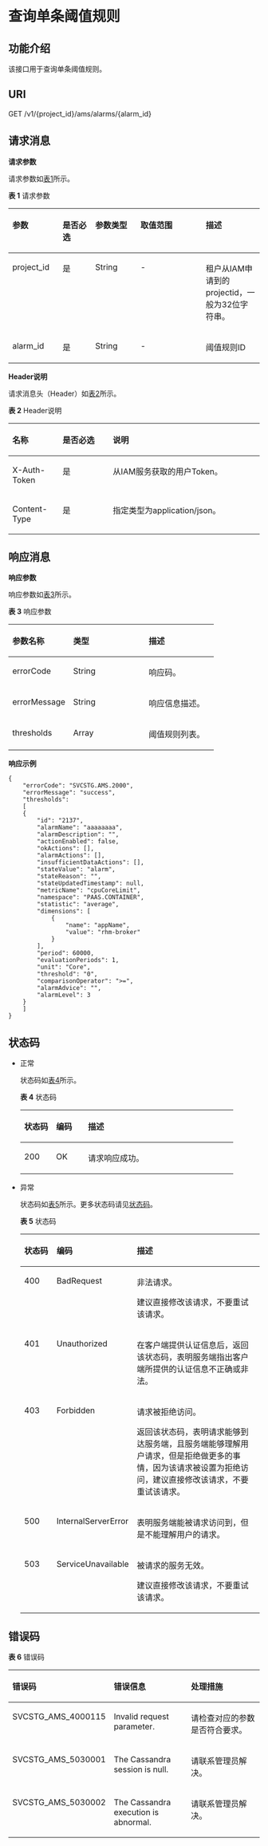 # 查询单条阈值规则<a name="aom_04_0016"></a>

## 功能介绍<a name="zh-cn_topic_0096010432_section51399305"></a>

该接口用于查询单条阈值规则。

## URI<a name="zh-cn_topic_0096010432_section59940568"></a>

GET /v1/\{project\_id\}/ams/alarms/\{alarm\_id\}

## 请求消息<a name="zh-cn_topic_0096010432_section2594204"></a>

**请求参数**

请求参数如[表1](#zh-cn_topic_0096010432_d0e3305)所示。

**表 1**  请求参数

<a name="zh-cn_topic_0096010432_d0e3305"></a>
<table><thead align="left"><tr id="zh-cn_topic_0096010432_row19042640"><th class="cellrowborder" valign="top" width="20%" id="mcps1.2.6.1.1"><p id="zh-cn_topic_0096010432_p66058841"><a name="zh-cn_topic_0096010432_p66058841"></a><a name="zh-cn_topic_0096010432_p66058841"></a>参数</p>
</th>
<th class="cellrowborder" valign="top" width="13%" id="mcps1.2.6.1.2"><p id="zh-cn_topic_0096010432_p49165866"><a name="zh-cn_topic_0096010432_p49165866"></a><a name="zh-cn_topic_0096010432_p49165866"></a>是否必选</p>
</th>
<th class="cellrowborder" valign="top" width="18%" id="mcps1.2.6.1.3"><p id="zh-cn_topic_0096010432_p23012204"><a name="zh-cn_topic_0096010432_p23012204"></a><a name="zh-cn_topic_0096010432_p23012204"></a>参数类型</p>
</th>
<th class="cellrowborder" valign="top" width="26%" id="mcps1.2.6.1.4"><p id="zh-cn_topic_0096010432_p52049222"><a name="zh-cn_topic_0096010432_p52049222"></a><a name="zh-cn_topic_0096010432_p52049222"></a>取值范围</p>
</th>
<th class="cellrowborder" valign="top" width="23%" id="mcps1.2.6.1.5"><p id="zh-cn_topic_0096010432_p55237473"><a name="zh-cn_topic_0096010432_p55237473"></a><a name="zh-cn_topic_0096010432_p55237473"></a>描述</p>
</th>
</tr>
</thead>
<tbody><tr id="zh-cn_topic_0096010432_row45050341"><td class="cellrowborder" valign="top" width="20%" headers="mcps1.2.6.1.1 "><p id="zh-cn_topic_0096010432_p25198968"><a name="zh-cn_topic_0096010432_p25198968"></a><a name="zh-cn_topic_0096010432_p25198968"></a>project_id</p>
</td>
<td class="cellrowborder" valign="top" width="13%" headers="mcps1.2.6.1.2 "><p id="zh-cn_topic_0096010432_p27850565"><a name="zh-cn_topic_0096010432_p27850565"></a><a name="zh-cn_topic_0096010432_p27850565"></a>是</p>
</td>
<td class="cellrowborder" valign="top" width="18%" headers="mcps1.2.6.1.3 "><p id="p121351028328"><a name="p121351028328"></a><a name="p121351028328"></a>String</p>
</td>
<td class="cellrowborder" valign="top" width="26%" headers="mcps1.2.6.1.4 "><p id="zh-cn_topic_0096010432_p57231527"><a name="zh-cn_topic_0096010432_p57231527"></a><a name="zh-cn_topic_0096010432_p57231527"></a>-</p>
</td>
<td class="cellrowborder" valign="top" width="23%" headers="mcps1.2.6.1.5 "><p id="zh-cn_topic_0096010432_p5242125"><a name="zh-cn_topic_0096010432_p5242125"></a><a name="zh-cn_topic_0096010432_p5242125"></a>租户从IAM申请到的projectid，一般为32位字符串。</p>
</td>
</tr>
<tr id="zh-cn_topic_0096010432_row47179130"><td class="cellrowborder" valign="top" width="20%" headers="mcps1.2.6.1.1 "><p id="zh-cn_topic_0096010432_p63413163"><a name="zh-cn_topic_0096010432_p63413163"></a><a name="zh-cn_topic_0096010432_p63413163"></a>alarm_id</p>
</td>
<td class="cellrowborder" valign="top" width="13%" headers="mcps1.2.6.1.2 "><p id="zh-cn_topic_0096010432_p36192610"><a name="zh-cn_topic_0096010432_p36192610"></a><a name="zh-cn_topic_0096010432_p36192610"></a>是</p>
</td>
<td class="cellrowborder" valign="top" width="18%" headers="mcps1.2.6.1.3 "><p id="zh-cn_topic_0096010432_p45920260"><a name="zh-cn_topic_0096010432_p45920260"></a><a name="zh-cn_topic_0096010432_p45920260"></a>String</p>
</td>
<td class="cellrowborder" valign="top" width="26%" headers="mcps1.2.6.1.4 "><p id="zh-cn_topic_0096010432_p28553595"><a name="zh-cn_topic_0096010432_p28553595"></a><a name="zh-cn_topic_0096010432_p28553595"></a>-</p>
</td>
<td class="cellrowborder" valign="top" width="23%" headers="mcps1.2.6.1.5 "><p id="zh-cn_topic_0096010432_p31139887"><a name="zh-cn_topic_0096010432_p31139887"></a><a name="zh-cn_topic_0096010432_p31139887"></a>阈值规则ID</p>
</td>
</tr>
</tbody>
</table>

**Header说明**

请求消息头（Header）如[表2](#zh-cn_topic_0096010432_table17428844137)所示。

**表 2**  Header说明

<a name="zh-cn_topic_0096010432_table17428844137"></a>
<table><thead align="left"><tr id="zh-cn_topic_0096010432_row1542824171318"><th class="cellrowborder" valign="top" width="20%" id="mcps1.2.4.1.1"><p id="zh-cn_topic_0096010432_p18428241134"><a name="zh-cn_topic_0096010432_p18428241134"></a><a name="zh-cn_topic_0096010432_p18428241134"></a>名称</p>
</th>
<th class="cellrowborder" valign="top" width="20%" id="mcps1.2.4.1.2"><p id="zh-cn_topic_0096010432_p1142819412139"><a name="zh-cn_topic_0096010432_p1142819412139"></a><a name="zh-cn_topic_0096010432_p1142819412139"></a>是否必选</p>
</th>
<th class="cellrowborder" valign="top" width="60%" id="mcps1.2.4.1.3"><p id="zh-cn_topic_0096010432_p1742816441311"><a name="zh-cn_topic_0096010432_p1742816441311"></a><a name="zh-cn_topic_0096010432_p1742816441311"></a>说明</p>
</th>
</tr>
</thead>
<tbody><tr id="zh-cn_topic_0096010432_row1942834191319"><td class="cellrowborder" valign="top" width="20%" headers="mcps1.2.4.1.1 "><p id="zh-cn_topic_0096010432_p166451516193818"><a name="zh-cn_topic_0096010432_p166451516193818"></a><a name="zh-cn_topic_0096010432_p166451516193818"></a>X-Auth-Token</p>
</td>
<td class="cellrowborder" valign="top" width="20%" headers="mcps1.2.4.1.2 "><p id="zh-cn_topic_0096010432_p464591643812"><a name="zh-cn_topic_0096010432_p464591643812"></a><a name="zh-cn_topic_0096010432_p464591643812"></a>是</p>
</td>
<td class="cellrowborder" valign="top" width="60%" headers="mcps1.2.4.1.3 "><p id="zh-cn_topic_0096010432_p156451416173813"><a name="zh-cn_topic_0096010432_p156451416173813"></a><a name="zh-cn_topic_0096010432_p156451416173813"></a>从IAM服务获取的用户Token。</p>
</td>
</tr>
<tr id="zh-cn_topic_0096010432_row2428124181313"><td class="cellrowborder" valign="top" width="20%" headers="mcps1.2.4.1.1 "><p id="zh-cn_topic_0096010432_p464641619384"><a name="zh-cn_topic_0096010432_p464641619384"></a><a name="zh-cn_topic_0096010432_p464641619384"></a>Content-Type</p>
</td>
<td class="cellrowborder" valign="top" width="20%" headers="mcps1.2.4.1.2 "><p id="zh-cn_topic_0096010432_p464631663813"><a name="zh-cn_topic_0096010432_p464631663813"></a><a name="zh-cn_topic_0096010432_p464631663813"></a>是</p>
</td>
<td class="cellrowborder" valign="top" width="60%" headers="mcps1.2.4.1.3 "><p id="zh-cn_topic_0096010432_p1464691683810"><a name="zh-cn_topic_0096010432_p1464691683810"></a><a name="zh-cn_topic_0096010432_p1464691683810"></a>指定类型为application/json。</p>
</td>
</tr>
</tbody>
</table>

## 响应消息<a name="zh-cn_topic_0096010432_section23347838"></a>

**响应参数**

响应参数如[表3](#zh-cn_topic_0096010432_d0e3376)所示。

**表 3**  响应参数

<a name="zh-cn_topic_0096010432_d0e3376"></a>
<table><thead align="left"><tr id="zh-cn_topic_0096010432_row3122427"><th class="cellrowborder" valign="top" width="29.592959295929592%" id="mcps1.2.4.1.1"><p id="zh-cn_topic_0096010432_p51590031"><a name="zh-cn_topic_0096010432_p51590031"></a><a name="zh-cn_topic_0096010432_p51590031"></a>参数名称</p>
</th>
<th class="cellrowborder" valign="top" width="36.733673367336735%" id="mcps1.2.4.1.2"><p id="zh-cn_topic_0096010432_p18043012"><a name="zh-cn_topic_0096010432_p18043012"></a><a name="zh-cn_topic_0096010432_p18043012"></a>类型</p>
</th>
<th class="cellrowborder" valign="top" width="33.673367336733676%" id="mcps1.2.4.1.3"><p id="zh-cn_topic_0096010432_p52197890"><a name="zh-cn_topic_0096010432_p52197890"></a><a name="zh-cn_topic_0096010432_p52197890"></a>描述</p>
</th>
</tr>
</thead>
<tbody><tr id="zh-cn_topic_0096010432_row170672"><td class="cellrowborder" valign="top" width="29.592959295929592%" headers="mcps1.2.4.1.1 "><p id="zh-cn_topic_0096010432_p13824438"><a name="zh-cn_topic_0096010432_p13824438"></a><a name="zh-cn_topic_0096010432_p13824438"></a>errorCode</p>
</td>
<td class="cellrowborder" valign="top" width="36.733673367336735%" headers="mcps1.2.4.1.2 "><p id="p1541725183219"><a name="p1541725183219"></a><a name="p1541725183219"></a>String</p>
</td>
<td class="cellrowborder" valign="top" width="33.673367336733676%" headers="mcps1.2.4.1.3 "><p id="zh-cn_topic_0096010432_p38065644"><a name="zh-cn_topic_0096010432_p38065644"></a><a name="zh-cn_topic_0096010432_p38065644"></a>响应码。</p>
</td>
</tr>
<tr id="zh-cn_topic_0096010432_row7046483"><td class="cellrowborder" valign="top" width="29.592959295929592%" headers="mcps1.2.4.1.1 "><p id="zh-cn_topic_0096010432_p33894226"><a name="zh-cn_topic_0096010432_p33894226"></a><a name="zh-cn_topic_0096010432_p33894226"></a>errorMessage</p>
</td>
<td class="cellrowborder" valign="top" width="36.733673367336735%" headers="mcps1.2.4.1.2 "><p id="p194241856323"><a name="p194241856323"></a><a name="p194241856323"></a>String</p>
</td>
<td class="cellrowborder" valign="top" width="33.673367336733676%" headers="mcps1.2.4.1.3 "><p id="zh-cn_topic_0096010432_p48352622"><a name="zh-cn_topic_0096010432_p48352622"></a><a name="zh-cn_topic_0096010432_p48352622"></a>响应信息描述。</p>
</td>
</tr>
<tr id="zh-cn_topic_0096010432_row32520415"><td class="cellrowborder" valign="top" width="29.592959295929592%" headers="mcps1.2.4.1.1 "><p id="zh-cn_topic_0096010432_p16907953"><a name="zh-cn_topic_0096010432_p16907953"></a><a name="zh-cn_topic_0096010432_p16907953"></a>thresholds</p>
</td>
<td class="cellrowborder" valign="top" width="36.733673367336735%" headers="mcps1.2.4.1.2 "><p id="zh-cn_topic_0096010432_p27366939"><a name="zh-cn_topic_0096010432_p27366939"></a><a name="zh-cn_topic_0096010432_p27366939"></a>Array</p>
</td>
<td class="cellrowborder" valign="top" width="33.673367336733676%" headers="mcps1.2.4.1.3 "><p id="zh-cn_topic_0096010432_p2129606"><a name="zh-cn_topic_0096010432_p2129606"></a><a name="zh-cn_topic_0096010432_p2129606"></a>阈值规则列表。</p>
</td>
</tr>
</tbody>
</table>

**响应示例**

```
{ 
    "errorCode": "SVCSTG.AMS.2000", 
    "errorMessage": "success", 
    "thresholds":  
    [ 
    { 
        "id": "2137", 
        "alarmName": "aaaaaaaa", 
        "alarmDescription": "", 
        "actionEnabled": false, 
        "okActions": [], 
        "alarmActions": [], 
        "insufficientDataActions": [], 
        "stateValue": "alarm", 
        "stateReason": "", 
        "stateUpdatedTimestamp": null, 
        "metricName": "cpuCoreLimit", 
        "namespace": "PAAS.CONTAINER", 
        "statistic": "average", 
        "dimensions": [ 
            { 
                "name": "appName", 
                "value": "rhm-broker" 
            } 
        ], 
        "period": 60000, 
        "evaluationPeriods": 1, 
        "unit": "Core", 
        "threshold": "0", 
        "comparisonOperator": ">=", 
        "alarmAdvice": "", 
        "alarmLevel": 3 
    } 
    ] 
}
```

## 状态码<a name="zh-cn_topic_0096010432_section8803951"></a>

-   正常

    状态码如[表4](#zh-cn_topic_0096010432_table86491459125016)所示。

    **表 4**  状态码

    <a name="zh-cn_topic_0096010432_table86491459125016"></a>
    <table><thead align="left"><tr id="zh-cn_topic_0096010432_row58979846"><th class="cellrowborder" valign="top" width="15%" id="mcps1.2.4.1.1"><p id="zh-cn_topic_0096010432_p12638194"><a name="zh-cn_topic_0096010432_p12638194"></a><a name="zh-cn_topic_0096010432_p12638194"></a>状态码</p>
    </th>
    <th class="cellrowborder" valign="top" width="15%" id="mcps1.2.4.1.2"><p id="zh-cn_topic_0096010432_p18261589486"><a name="zh-cn_topic_0096010432_p18261589486"></a><a name="zh-cn_topic_0096010432_p18261589486"></a>编码</p>
    </th>
    <th class="cellrowborder" valign="top" width="70%" id="mcps1.2.4.1.3"><p id="zh-cn_topic_0096010432_p17060819"><a name="zh-cn_topic_0096010432_p17060819"></a><a name="zh-cn_topic_0096010432_p17060819"></a>描述</p>
    </th>
    </tr>
    </thead>
    <tbody><tr id="zh-cn_topic_0096010432_row39749137"><td class="cellrowborder" valign="top" width="15%" headers="mcps1.2.4.1.1 "><p id="zh-cn_topic_0096010432_p65563539"><a name="zh-cn_topic_0096010432_p65563539"></a><a name="zh-cn_topic_0096010432_p65563539"></a>200</p>
    </td>
    <td class="cellrowborder" valign="top" width="15%" headers="mcps1.2.4.1.2 "><p id="zh-cn_topic_0096010432_p115208125323"><a name="zh-cn_topic_0096010432_p115208125323"></a><a name="zh-cn_topic_0096010432_p115208125323"></a>OK</p>
    </td>
    <td class="cellrowborder" valign="top" width="70%" headers="mcps1.2.4.1.3 "><p id="zh-cn_topic_0096010432_p19579466497"><a name="zh-cn_topic_0096010432_p19579466497"></a><a name="zh-cn_topic_0096010432_p19579466497"></a>请求响应成功。</p>
    </td>
    </tr>
    </tbody>
    </table>


-   异常

    状态码如[表5](#zh-cn_topic_0096010432_table939134985614)所示。更多状态码请见[状态码](状态码.md)。

    **表 5**  状态码

    <a name="zh-cn_topic_0096010432_table939134985614"></a>
    <table><thead align="left"><tr id="zh-cn_topic_0096010432_row44141239"><th class="cellrowborder" valign="top" width="15%" id="mcps1.2.4.1.1"><p id="zh-cn_topic_0096010432_p18670586"><a name="zh-cn_topic_0096010432_p18670586"></a><a name="zh-cn_topic_0096010432_p18670586"></a>状态码</p>
    </th>
    <th class="cellrowborder" valign="top" width="15%" id="mcps1.2.4.1.2"><p id="zh-cn_topic_0096010432_p47075245288"><a name="zh-cn_topic_0096010432_p47075245288"></a><a name="zh-cn_topic_0096010432_p47075245288"></a>编码</p>
    </th>
    <th class="cellrowborder" valign="top" width="70%" id="mcps1.2.4.1.3"><p id="zh-cn_topic_0096010432_p35922469"><a name="zh-cn_topic_0096010432_p35922469"></a><a name="zh-cn_topic_0096010432_p35922469"></a>描述</p>
    </th>
    </tr>
    </thead>
    <tbody><tr id="zh-cn_topic_0096010432_row24038881"><td class="cellrowborder" valign="top" width="15%" headers="mcps1.2.4.1.1 "><p id="zh-cn_topic_0096010432_p992341"><a name="zh-cn_topic_0096010432_p992341"></a><a name="zh-cn_topic_0096010432_p992341"></a>400</p>
    </td>
    <td class="cellrowborder" valign="top" width="15%" headers="mcps1.2.4.1.2 "><p id="zh-cn_topic_0096010432_p126271018112520"><a name="zh-cn_topic_0096010432_p126271018112520"></a><a name="zh-cn_topic_0096010432_p126271018112520"></a>BadRequest</p>
    </td>
    <td class="cellrowborder" valign="top" width="70%" headers="mcps1.2.4.1.3 "><p id="zh-cn_topic_0096010432_p2431727192515"><a name="zh-cn_topic_0096010432_p2431727192515"></a><a name="zh-cn_topic_0096010432_p2431727192515"></a>非法请求。</p>
    <p id="zh-cn_topic_0096010432_p34352717254"><a name="zh-cn_topic_0096010432_p34352717254"></a><a name="zh-cn_topic_0096010432_p34352717254"></a>建议直接修改该请求，不要重试该请求。</p>
    </td>
    </tr>
    <tr id="zh-cn_topic_0096010432_row52328576"><td class="cellrowborder" valign="top" width="15%" headers="mcps1.2.4.1.1 "><p id="zh-cn_topic_0096010432_p10756297"><a name="zh-cn_topic_0096010432_p10756297"></a><a name="zh-cn_topic_0096010432_p10756297"></a>401</p>
    </td>
    <td class="cellrowborder" valign="top" width="15%" headers="mcps1.2.4.1.2 "><p id="zh-cn_topic_0096010432_p195759466253"><a name="zh-cn_topic_0096010432_p195759466253"></a><a name="zh-cn_topic_0096010432_p195759466253"></a>Unauthorized</p>
    </td>
    <td class="cellrowborder" valign="top" width="70%" headers="mcps1.2.4.1.3 "><p id="zh-cn_topic_0096010432_p1371123810254"><a name="zh-cn_topic_0096010432_p1371123810254"></a><a name="zh-cn_topic_0096010432_p1371123810254"></a>在客户端提供认证信息后，返回该状态码，表明服务端指出客户端所提供的认证信息不正确或非法。</p>
    </td>
    </tr>
    <tr id="zh-cn_topic_0096010432_row56712700"><td class="cellrowborder" valign="top" width="15%" headers="mcps1.2.4.1.1 "><p id="zh-cn_topic_0096010432_p30325987"><a name="zh-cn_topic_0096010432_p30325987"></a><a name="zh-cn_topic_0096010432_p30325987"></a>403</p>
    </td>
    <td class="cellrowborder" valign="top" width="15%" headers="mcps1.2.4.1.2 "><p id="zh-cn_topic_0096010432_p15185125614254"><a name="zh-cn_topic_0096010432_p15185125614254"></a><a name="zh-cn_topic_0096010432_p15185125614254"></a>Forbidden</p>
    </td>
    <td class="cellrowborder" valign="top" width="70%" headers="mcps1.2.4.1.3 "><p id="zh-cn_topic_0096010432_p10447844263"><a name="zh-cn_topic_0096010432_p10447844263"></a><a name="zh-cn_topic_0096010432_p10447844263"></a>请求被拒绝访问。</p>
    <p id="zh-cn_topic_0096010432_p20447941267"><a name="zh-cn_topic_0096010432_p20447941267"></a><a name="zh-cn_topic_0096010432_p20447941267"></a>返回该状态码，表明请求能够到达服务端，且服务端能够理解用户请求，但是拒绝做更多的事情，因为该请求被设置为拒绝访问，建议直接修改该请求，不要重试该请求。</p>
    </td>
    </tr>
    <tr id="zh-cn_topic_0096010432_row28828553"><td class="cellrowborder" valign="top" width="15%" headers="mcps1.2.4.1.1 "><p id="zh-cn_topic_0096010432_p53411432"><a name="zh-cn_topic_0096010432_p53411432"></a><a name="zh-cn_topic_0096010432_p53411432"></a>500</p>
    </td>
    <td class="cellrowborder" valign="top" width="15%" headers="mcps1.2.4.1.2 "><p id="zh-cn_topic_0096010432_p2945812153211"><a name="zh-cn_topic_0096010432_p2945812153211"></a><a name="zh-cn_topic_0096010432_p2945812153211"></a>InternalServerError</p>
    </td>
    <td class="cellrowborder" valign="top" width="70%" headers="mcps1.2.4.1.3 "><p id="zh-cn_topic_0096010432_p1815584516269"><a name="zh-cn_topic_0096010432_p1815584516269"></a><a name="zh-cn_topic_0096010432_p1815584516269"></a>表明服务端能被请求访问到，但是不能理解用户的请求。</p>
    </td>
    </tr>
    <tr id="zh-cn_topic_0096010432_row13793060"><td class="cellrowborder" valign="top" width="15%" headers="mcps1.2.4.1.1 "><p id="zh-cn_topic_0096010432_p43496037"><a name="zh-cn_topic_0096010432_p43496037"></a><a name="zh-cn_topic_0096010432_p43496037"></a>503</p>
    </td>
    <td class="cellrowborder" valign="top" width="15%" headers="mcps1.2.4.1.2 "><p id="zh-cn_topic_0096010432_p205675500263"><a name="zh-cn_topic_0096010432_p205675500263"></a><a name="zh-cn_topic_0096010432_p205675500263"></a>ServiceUnavailable</p>
    </td>
    <td class="cellrowborder" valign="top" width="70%" headers="mcps1.2.4.1.3 "><p id="zh-cn_topic_0096010432_p4668115672614"><a name="zh-cn_topic_0096010432_p4668115672614"></a><a name="zh-cn_topic_0096010432_p4668115672614"></a>被请求的服务无效。</p>
    <p id="zh-cn_topic_0096010432_p14669256182611"><a name="zh-cn_topic_0096010432_p14669256182611"></a><a name="zh-cn_topic_0096010432_p14669256182611"></a>建议直接修改该请求，不要重试该请求。</p>
    </td>
    </tr>
    </tbody>
    </table>


## 错误码<a name="zh-cn_topic_0096010432_section180881121217"></a>

**表 6**  错误码

<a name="zh-cn_topic_0096010432_table4880211161220"></a>
<table><thead align="left"><tr id="zh-cn_topic_0096010432_row58767117124"><th class="cellrowborder" valign="top" width="33.333333333333336%" id="mcps1.2.4.1.1"><p id="zh-cn_topic_0096010432_p1287611131219"><a name="zh-cn_topic_0096010432_p1287611131219"></a><a name="zh-cn_topic_0096010432_p1287611131219"></a>错误码</p>
</th>
<th class="cellrowborder" valign="top" width="33.333333333333336%" id="mcps1.2.4.1.2"><p id="zh-cn_topic_0096010432_p14876141115124"><a name="zh-cn_topic_0096010432_p14876141115124"></a><a name="zh-cn_topic_0096010432_p14876141115124"></a>错误信息</p>
</th>
<th class="cellrowborder" valign="top" width="33.333333333333336%" id="mcps1.2.4.1.3"><p id="zh-cn_topic_0096010432_p1687631110123"><a name="zh-cn_topic_0096010432_p1687631110123"></a><a name="zh-cn_topic_0096010432_p1687631110123"></a>处理措施</p>
</th>
</tr>
</thead>
<tbody><tr id="zh-cn_topic_0096010432_row1687961171220"><td class="cellrowborder" valign="top" width="33.333333333333336%" headers="mcps1.2.4.1.1 "><p id="zh-cn_topic_0096010432_p20954103981711"><a name="zh-cn_topic_0096010432_p20954103981711"></a><a name="zh-cn_topic_0096010432_p20954103981711"></a>SVCSTG_AMS_4000115</p>
</td>
<td class="cellrowborder" valign="top" width="33.333333333333336%" headers="mcps1.2.4.1.2 "><p id="zh-cn_topic_0096010432_p8830450134519"><a name="zh-cn_topic_0096010432_p8830450134519"></a><a name="zh-cn_topic_0096010432_p8830450134519"></a>Invalid request parameter.</p>
</td>
<td class="cellrowborder" valign="top" width="33.333333333333336%" headers="mcps1.2.4.1.3 "><p id="zh-cn_topic_0096010432_p7954113941718"><a name="zh-cn_topic_0096010432_p7954113941718"></a><a name="zh-cn_topic_0096010432_p7954113941718"></a>请检查对应的参数是否符合要求。</p>
</td>
</tr>
<tr id="zh-cn_topic_0096010432_row16880411161212"><td class="cellrowborder" valign="top" width="33.333333333333336%" headers="mcps1.2.4.1.1 "><p id="zh-cn_topic_0096010432_p495453931711"><a name="zh-cn_topic_0096010432_p495453931711"></a><a name="zh-cn_topic_0096010432_p495453931711"></a>SVCSTG_AMS_5030001</p>
</td>
<td class="cellrowborder" valign="top" width="33.333333333333336%" headers="mcps1.2.4.1.2 "><p id="zh-cn_topic_0096010432_p78312505457"><a name="zh-cn_topic_0096010432_p78312505457"></a><a name="zh-cn_topic_0096010432_p78312505457"></a>The Cassandra session is null.</p>
</td>
<td class="cellrowborder" valign="top" width="33.333333333333336%" headers="mcps1.2.4.1.3 "><p id="zh-cn_topic_0096010432_p79541039101711"><a name="zh-cn_topic_0096010432_p79541039101711"></a><a name="zh-cn_topic_0096010432_p79541039101711"></a>请联系管理员解决。</p>
</td>
</tr>
<tr id="zh-cn_topic_0096010432_row199791311201315"><td class="cellrowborder" valign="top" width="33.333333333333336%" headers="mcps1.2.4.1.1 "><p id="zh-cn_topic_0096010432_p2954133991712"><a name="zh-cn_topic_0096010432_p2954133991712"></a><a name="zh-cn_topic_0096010432_p2954133991712"></a>SVCSTG_AMS_5030002</p>
</td>
<td class="cellrowborder" valign="top" width="33.333333333333336%" headers="mcps1.2.4.1.2 "><p id="zh-cn_topic_0096010432_p1883145024517"><a name="zh-cn_topic_0096010432_p1883145024517"></a><a name="zh-cn_topic_0096010432_p1883145024517"></a>The Cassandra execution is abnormal.</p>
</td>
<td class="cellrowborder" valign="top" width="33.333333333333336%" headers="mcps1.2.4.1.3 "><p id="zh-cn_topic_0096010432_p16954183941711"><a name="zh-cn_topic_0096010432_p16954183941711"></a><a name="zh-cn_topic_0096010432_p16954183941711"></a>请联系管理员解决。</p>
</td>
</tr>
</tbody>
</table>

